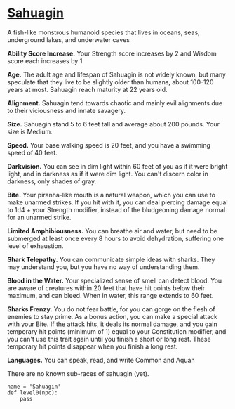 # [Sahuagin](../Creatures/Sahuagin.md)

A fish-like monstrous humanoid species that lives in oceans, seas, underground lakes, and underwater caves

**Ability Score Increase.** Your Strength score increases by 2 and Wisdom score each increases by 1.

**Age.** The adult age and lifespan of Sahuagin is not widely known, but many speculate that they live to be slightly older than humans, about 100-120 years at most. Sahuagin reach maturity at 22 years old.

**Alignment.** Sahuagin tend towards chaotic and mainly evil alignments due to their viciousness and innate savagery.

**Size.** Sahuagin stand 5 to 6 feet tall and average about 200 pounds. Your size is Medium.

**Speed.** Your base walking speed is 20 feet, and you have a swimming speed of 40 feet.

**Darkvision.** You can see in dim light within 60 feet of you as if it were bright light, and in darkness as if it were dim light. You can't discern color in darkness, only shades of gray.

**Bite.** Your piranha-like mouth is a natural weapon, which you can use to make unarmed strikes. If you hit with it, you can deal piercing damage equal to 1d4 + your Strength modifier, instead of the bludgeoning damage normal for an unarmed strike.

**Limited Amphibiousness.** You can breathe air and water, but need to be submerged at least once every 8 hours to avoid dehydration, suffering one level of exhaustion.

**Shark Telepathy.** You can communicate simple ideas with sharks. They may understand you, but you have no way of understanding them.

**Blood in the Water.** Your specialized sense of smell can detect blood. You are aware of creatures within 20 feet that have hit points below their maximum, and can bleed. When in water, this range extends to 60 feet.

**Sharks Frenzy.** You do not fear battle, for you can gorge on the flesh of enemies to stay prime. As a bonus action, you can make a special attack with your Bite. If the attack hits, it deals its normal damage, and you gain temporary hit points (minimum of 1) equal to your Constitution modifier, and you can't use this trait again until you finish a short or long rest. These temporary hit points disappear when you finish a long rest.

**Languages.** You can speak, read, and write Common and Aquan

There are no known sub-races of sahuagin (yet).

```
name = 'Sahuagin'
def level0(npc):
    pass
```
